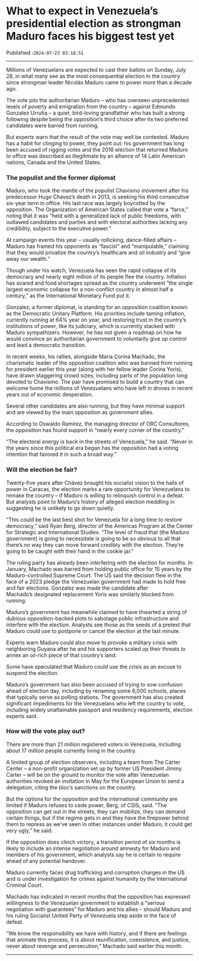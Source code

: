# What to expect in Venezuela’s presidential election as strongman Maduro faces his biggest test yet

Published :`2024-07-23 03:18:51`

---

Millions of Venezuelans are expected to cast their ballots on Sunday, July 28, in what many see as the most consequential election in the country since strongman leader Nicolás Maduro came to power more than a decade ago.

The vote pits the authoritarian Maduro – who has overseen unprecedented levels of poverty and emigration from the country – against Edmundo Gonzalez Urrutia – a quiet, bird-loving grandfather who has built a strong following despite being the opposition’s third choice after its two preferred candidates were barred from running.

But experts warn that the result of the vote may well be contested. Maduro has a habit for clinging to power, they point out: his government has long been accused of rigging votes and the 2018 election that returned Maduro to office was described as illegitimate by an alliance of 14 Latin American nations, Canada and the United States.

### The populist and the former diplomat

Maduro, who took the mantle of the populist Chavismo movement after his predecessor Hugo Chavez’s death in 2013, is seeking his third consecutive six-year term in office. His last race was largely boycotted by the opposition. The Organization of American States called that vote a “farce,” noting that it was “held with a generalized lack of public freedoms, with outlawed candidates and parties and with electoral authorities lacking any credibility, subject to the executive power.”

At campaign events this year – usually rollicking, dance-filled affairs – Maduro has framed his opponents as “fascist” and “manipulable,” claiming that they would privatize the country’s healthcare and oil industry and “give away our wealth.”

Though under his watch, Venezuela has seen the rapid collapse of its democracy and nearly eight million of its people flee the country. Inflation has soared and food shortages spread as the country underwent “the single largest economic collapse for a non-conflict country in almost half a century,” as the International Monetary Fund put it.

Gonzalez, a former diplomat, is standing for an opposition coalition known as the Democratic Unitary Platform. His priorities include taming inflation, currently running at 64% year on year, and restoring trust in the country’s institutions of power, like its judiciary, which is currently stacked with Maduro sympathizers. However, he has not given a roadmap on how he would convince an authoritarian government to voluntarily give up control and lead a democratic transition.

In recent weeks, his rallies, alongside Maria Corina Machado, the charismatic leader of the opposition coalition who was banned from running for president earlier this year (along with her fellow leader Corina Yoris), have drawn staggering crowd sizes, including parts of the population long devoted to Chavismo. The pair have promised to build a country that can welcome home the millions of Venezuelans who have left in droves in recent years out of economic desperation.

Several other candidates are also running, but they have minimal support and are viewed by the main opposition as government allies.

According to Oswaldo Ramírez, the managing director of ORC Consultores, the opposition has found support in “nearly every corner of the country.”

“The electoral energy is back in the streets of Venezuela,” he said. “Never in the years since this political era began has the opposition had a voting intention that favored it in such a broad way.”

### Will the election be fair?

Twenty-five years after Chávez brought his socialist vision to the halls of power in Caracas, the election marks a rare opportunity for Venezuelans to remake the country – if Maduro is willing to relinquish control in a defeat. But analysts point to Maduro’s history of alleged election meddling in suggesting he is unlikely to go down quietly.

“This could be the last best shot for Venezuela for a long time to restore democracy,” said Ryan Berg, director of the Americas Program at the Center for Strategic and International Studies. “The level of fraud that (the Maduro government) is going to necessitate is going to be so obvious to all that there’s no way they can move forward credibly with the election. They’re going to be caught with their hand in the cookie jar.”

The ruling party has already been interfering with the election for months. In January, Machado was barred from holding public office for 15 years by the Maduro-controlled Supreme Court. The US said the decision flew in the face of a 2023 pledge the Venezuelan government had made to hold free and fair elections. Gonzalez was made the candidate after Machado’s designated replacement Yoris was similarly blocked from running.

Maduro’s government has meanwhile claimed to have thwarted a string of dubious opposition-backed plots to sabotage public infrastructure and interfere with the election. Analysts see those as the seeds of a pretext that Maduro could use to postpone or cancel the election at the last minute.

Experts warn Maduro could also move to provoke a military crisis with neighboring Guyana after he and his supporters scaled up their threats to annex an oil-rich piece of that country’s land.

Some have speculated that Maduro could use the crisis as an excuse to suspend the election.

Maduro’s government has also been accused of trying to sow confusion ahead of election day, including by renaming some 6,000 schools, places that typically serve as polling stations. The government has also created significant impediments for the Venezuelans who left the country to vote, including widely unattainable passport and residency requirements, election experts said.

### How will the vote play out?

There are more than 21 million registered voters in Venezuela, including about 17 million people currently living in the country.

A limited group of election observers, including a team from The Carter Center – a non-profit organization set up by former US President Jimmy Carter – will be on the ground to monitor the vote after Venezuelan authorities revoked an invitation in May for the European Union to send a delegation, citing the bloc’s sanctions on the country.

But the options for the opposition and the international community are limited if Maduro refuses to cede power, Berg, of CSIS, said. “The opposition can get out in the streets, they can mobilize, they can demand certain things, but if the regime gets in and they have the firepower behind them to repress as we’ve seen in other instances under Maduro, it could get very ugly,” he said.

If the opposition does clinch victory, a transition period of six months is likely to include an intense negotiation around amnesty for Maduro and members of his government, which analysts say he is certain to require ahead of any potential handover.

Maduro currently faces drug trafficking and corruption charges in the US and is under investigation for crimes against humanity by the International Criminal Court.

Machado has indicated in recent months that the opposition has expressed willingness to the Venezuelan government to establish a “serious negotiation with guarantees” for Maduro and his allies – should Maduro and his ruling Socialist United Party of Venezuela step aside in the face of defeat.

“We know the responsibility we have with history, and if there are feelings that animate this process, it is about reunification, coexistence, and justice, never about revenge and persecution,” Machado said earlier this month.

---

